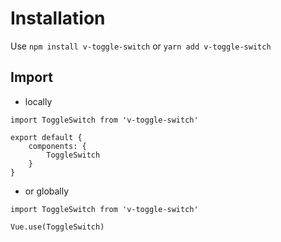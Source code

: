 # Installation

Use `npm install v-toggle-switch` or `yarn add v-toggle-switch`

## Import

-   locally

```
import ToggleSwitch from 'v-toggle-switch'

export default {
    components: {
        ToggleSwitch
    }
}
```

-   or globally

```
import ToggleSwitch from 'v-toggle-switch'

Vue.use(ToggleSwitch)
```
